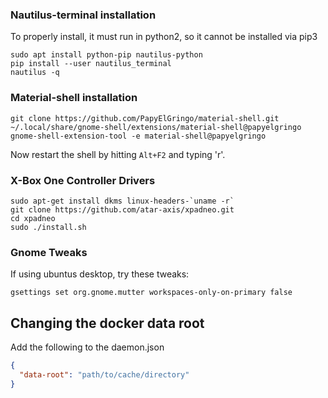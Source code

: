### Nautilus-terminal installation
To properly install, it must run in python2, so it cannot be installed via pip3

```
sudo apt install python-pip nautilus-python
pip install --user nautilus_terminal
nautilus -q
```

### Material-shell installation
```
git clone https://github.com/PapyElGringo/material-shell.git ~/.local/share/gnome-shell/extensions/material-shell@papyelgringo
gnome-shell-extension-tool -e material-shell@papyelgringo
```
Now restart the shell by hitting `Alt+F2` and typing 'r'.


### X-Box One Controller Drivers
```
sudo apt-get install dkms linux-headers-`uname -r`
git clone https://github.com/atar-axis/xpadneo.git
cd xpadneo
sudo ./install.sh
```
### Gnome Tweaks
If using ubuntus desktop, try these tweaks:
```
gsettings set org.gnome.mutter workspaces-only-on-primary false
```

## Changing the docker data root
Add the following to the daemon.json
```json
{
  "data-root": "path/to/cache/directory"
}
```